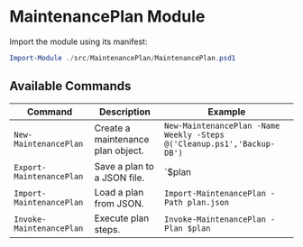 # MaintenancePlan Module

Import the module using its manifest:

```powershell
Import-Module ./src/MaintenancePlan/MaintenancePlan.psd1
```

## Available Commands

| Command | Description | Example |
|---------|-------------|---------|
| `New-MaintenancePlan` | Create a maintenance plan object. | `New-MaintenancePlan -Name Weekly -Steps @('Cleanup.ps1','Backup-DB')` |
| `Export-MaintenancePlan` | Save a plan to a JSON file. | `$plan | Export-MaintenancePlan -Path plan.json` |
| `Import-MaintenancePlan` | Load a plan from JSON. | `Import-MaintenancePlan -Path plan.json` |
| `Invoke-MaintenancePlan` | Execute plan steps. | `Invoke-MaintenancePlan -Plan $plan` |
